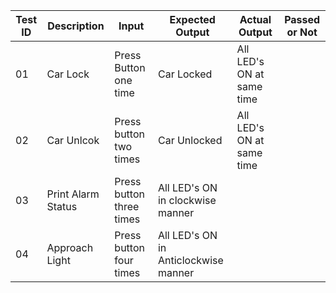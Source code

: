 | Test ID | Description | Input | Expected Output | Actual Output |  Passed or Not|
| ----    | ---------   | ------| -------         | -------       | --------  |
|   01     |  Car Lock   |  Press Button one time | Car Locked | 	All LED's ON at same time |  
|   02     |  Car Unlcok | Press button two times | Car Unlocked | 	All LED's ON at same time | 
|   03     | Print Alarm Status | Press button three times | All LED's ON in clockwise manner | 
|   04     | Approach Light | Press button four times | All LED's ON in Anticlockwise manner | 
